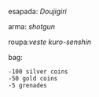 esapada: *Doujigiri*

arma: *shotgun*

roupa:*veste kuro-senshin*

bag:
     
    -100 silver coins
    -50 gold coins
    -5 grenades
